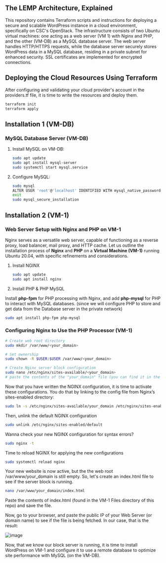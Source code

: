 ## The LEMP Architecture, Explained

This repository contains Terraform scripts and instructions for deploying a secure and scalable WordPress instance in a cloud environment, specifically on CSC's OpenStack. The infrastructure consists of two Ubuntu virtual machines: one acting as a web server (VM 1) with Nginx and PHP, and the other (VM-DB) as a MySQL database server. The web server handles HTTP/HTTPS requests, while the database server securely stores WordPress data in a MySQL database, residing in a private subnet for enhanced security. SSL certificates are implemented for encrypted connections.


## Deploying the Cloud Resources Using Terraform

After configuring and validating your cloud provider's account in the providers.tf file, it is time to write the resources and deploy them.

```bash
terraform init
terraform apply
```

## Installation 1 (VM-DB)

### MySQL Database Server (VM-DB)

1. Install MySQL on VM-DB:

    ```bash
    sudo apt update
    sudo apt install mysql-server
    sudo systemctl start mysql.service
    ```

2. Configure MySQL:

    ```bash
    sudo mysql
    ALTER USER 'root'@'localhost' IDENTIFIED WITH mysql_native_password BY 'password';
    exit
    sudo mysql_secure_installation
    ```

## Installation 2 (VM-1)

### Web Server Setup with Nginx and PHP on VM-1

Nginx serves as a versatile web server, capable of functioning as a reverse proxy, load balancer, mail proxy, and HTTP cache. Let us outline the installation process of **Nginx** and **PHP** on a **Virtual Machine (VM-1)** running Ubuntu 20.04, with specific refinements and considerations.

1. Install NGINX

   ```bash
   sudo apt update
   sudo apt install nginx
   ```

2. Install PHP & PHP MySQL

Install **php-fpm** for PHP processing with Nginx, and add **php-mysql** for PHP to interact with MySQL databases. (since we will configure PHP to store and get data from the Database server in the private network)

```bash
sudo apt install php-fpm php-mysql
```
###  Configuring Nginx to Use the PHP Processor (VM-1)

```bash
# Create web root directory
sudo mkdir /var/www/<your_domain>

# Set ownership
sudo chown -R $USER:$USER /var/www/<your_domain>

# Create Nginx server block configuration
sudo nano /etc/nginx/sites-available/<your_domain>
# paste the contents of the "your_domain" file (you can find it in the VM-1 Files directory of this repo.
```

Now that you have written the NGINX configuration, it is time to activate these configurations. You do that by linking to the config file from Nginx’s sites-enabled directory:
```bash
sudo ln -s /etc/nginx/sites-available/your_domain /etc/nginx/sites-enabled/
```
Then, unlink the default NGINX configuration
```bash
sudo unlink /etc/nginx/sites-enabled/default
```

Wanna check your new NGINX configuration for syntax errors?
```bash
sudo nginx -t
```
Time to reload NGINX for applying the new configurations
```bash
sudo systemctl reload nginx
```
Your new website is now active, but the the web root /var/www/your_domain is still empty. So, let's create an index.html file to see if the server block is running.
```bash
nano /var/www/your_domain/index.html
```
Paste the contents of index.html (found in the VM-1 Files directory of this repo) and save the file. 

Now, go to your browser, and paste the public IP of your Web Server (or domain name) to see if the file is being fetched. In our case, that is the result:

![image](https://github.com/samishafique786/CloudWordPressDeployment/assets/108603607/372f08fa-b9a3-48ea-a0e9-4d533b9901c5)

Now, that we know our block server is running, it is time to install WordPress on VM-1 and configure it to use a remote database to optimize site performance with MySQL (on the VM-DB). 
